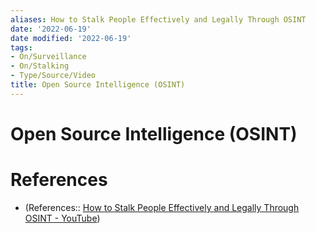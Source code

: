 ```yaml
---
aliases: How to Stalk People Effectively and Legally Through OSINT
date: '2022-06-19'
date modified: '2022-06-19'
tags:
- On/Surveillance
- On/Stalking
- Type/Source/Video
title: Open Source Intelligence (OSINT)
---
```


# Open Source Intelligence (OSINT)

# References
- (References:: [How to Stalk People Effectively and Legally Through OSINT - YouTube](https://www.youtube.com/watch?v=lF3yQFtYRBY))